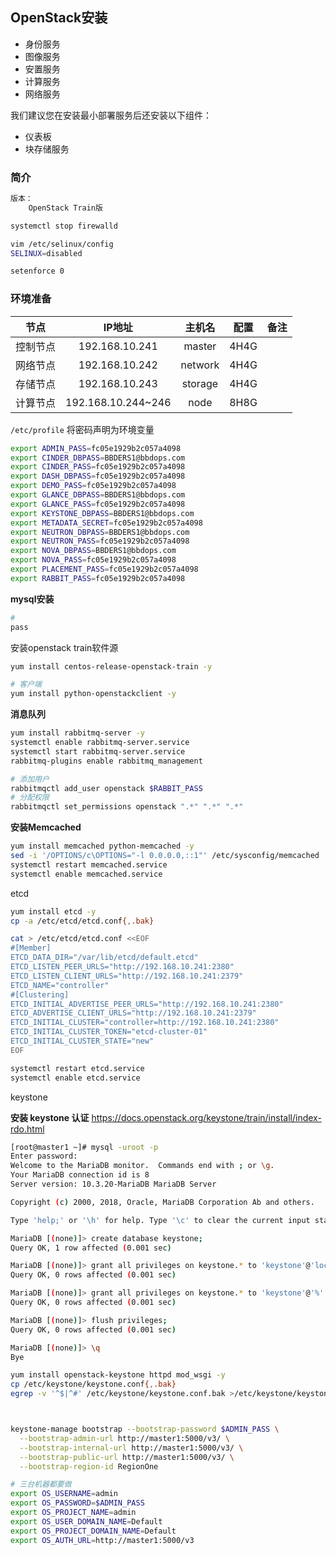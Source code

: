 ## OpenStack安装

- 身份服务
- 图像服务
- 安置服务
- 计算服务
- 网络服务

我们建议您在安装最小部署服务后还安装以下组件：

- 仪表板
- 块存储服务



### 简介

```bash
版本：
	OpenStack Train版

systemctl stop firewalld

vim /etc/selinux/config
SELINUX=disabled

setenforce 0
```



### 环境准备

|   节点   |       IP地址       | 主机名  | 配置 | 备注 |
| :------: | :----------------: | :-----: | :--: | :--: |
| 控制节点 |   192.168.10.241   | master  | 4H4G |      |
| 网络节点 |   192.168.10.242   | network | 4H4G |      |
| 存储节点 |   192.168.10.243   | storage | 4H4G |      |
| 计算节点 | 192.168.10.244~246 |  node   | 8H8G |      |

`/etc/profile` 将密码声明为环境变量

```bash
export ADMIN_PASS=fc05e1929b2c057a4098
export CINDER_DBPASS=BBDERS1@bbdops.com
export CINDER_PASS=fc05e1929b2c057a4098
export DASH_DBPASS=fc05e1929b2c057a4098
export DEMO_PASS=fc05e1929b2c057a4098
export GLANCE_DBPASS=BBDERS1@bbdops.com
export GLANCE_PASS=fc05e1929b2c057a4098
export KEYSTONE_DBPASS=BBDERS1@bbdops.com
export METADATA_SECRET=fc05e1929b2c057a4098
export NEUTRON_DBPASS=BBDERS1@bbdops.com
export NEUTRON_PASS=fc05e1929b2c057a4098
export NOVA_DBPASS=BBDERS1@bbdops.com
export NOVA_PASS=fc05e1929b2c057a4098
export PLACEMENT_PASS=fc05e1929b2c057a4098
export RABBIT_PASS=fc05e1929b2c057a4098
```



**mysql安装**

```bash
# 
pass
```



安装openstack train软件源

```bash
yum install centos-release-openstack-train -y

# 客户端
yum install python-openstackclient -y

```



**消息队列**

```bash
yum install rabbitmq-server -y
systemctl enable rabbitmq-server.service
systemctl start rabbitmq-server.service
rabbitmq-plugins enable rabbitmq_management 

# 添加用户
rabbitmqctl add_user openstack $RABBIT_PASS
# 分配权限
rabbitmqctl set_permissions openstack ".*" ".*" ".*"
```



**安装Memcached**

```bash
yum install memcached python-memcached -y
sed -i '/OPTIONS/c\OPTIONS="-l 0.0.0.0,::1"' /etc/sysconfig/memcached
systemctl restart memcached.service
systemctl enable memcached.service
```





etcd

```bash
yum install etcd -y
cp -a /etc/etcd/etcd.conf{,.bak}

cat > /etc/etcd/etcd.conf <<EOF 
#[Member]
ETCD_DATA_DIR="/var/lib/etcd/default.etcd"
ETCD_LISTEN_PEER_URLS="http://192.168.10.241:2380"
ETCD_LISTEN_CLIENT_URLS="http://192.168.10.241:2379"
ETCD_NAME="controller"
#[Clustering]
ETCD_INITIAL_ADVERTISE_PEER_URLS="http://192.168.10.241:2380"
ETCD_ADVERTISE_CLIENT_URLS="http://192.168.10.241:2379"
ETCD_INITIAL_CLUSTER="controller=http://192.168.10.241:2380"
ETCD_INITIAL_CLUSTER_TOKEN="etcd-cluster-01"
ETCD_INITIAL_CLUSTER_STATE="new"
EOF

systemctl restart etcd.service
systemctl enable etcd.service 
```



keystone

**安装 keystone 认证**
https://docs.openstack.org/keystone/train/install/index-rdo.html

```bash
[root@master1 ~]# mysql -uroot -p
Enter password: 
Welcome to the MariaDB monitor.  Commands end with ; or \g.
Your MariaDB connection id is 8
Server version: 10.3.20-MariaDB MariaDB Server

Copyright (c) 2000, 2018, Oracle, MariaDB Corporation Ab and others.

Type 'help;' or '\h' for help. Type '\c' to clear the current input statement.

MariaDB [(none)]> create database keystone;
Query OK, 1 row affected (0.001 sec)

MariaDB [(none)]> grant all privileges on keystone.* to 'keystone'@'localhost' identified by 'KEYSTONE_DBPASS';
Query OK, 0 rows affected (0.001 sec)

MariaDB [(none)]> grant all privileges on keystone.* to 'keystone'@'%' identified by 'KEYSTONE_DBPASS';
Query OK, 0 rows affected (0.001 sec)

MariaDB [(none)]> flush privileges;
Query OK, 0 rows affected (0.001 sec)

MariaDB [(none)]> \q
Bye

yum install openstack-keystone httpd mod_wsgi -y
cp /etc/keystone/keystone.conf{,.bak}
egrep -v '^$|^#' /etc/keystone/keystone.conf.bak >/etc/keystone/keystone.conf



keystone-manage bootstrap --bootstrap-password $ADMIN_PASS \
  --bootstrap-admin-url http://master1:5000/v3/ \
  --bootstrap-internal-url http://master1:5000/v3/ \
  --bootstrap-public-url http://master1:5000/v3/ \
  --bootstrap-region-id RegionOne
```



```bash
# 三台机器都要做
export OS_USERNAME=admin
export OS_PASSWORD=$ADMIN_PASS
export OS_PROJECT_NAME=admin
export OS_USER_DOMAIN_NAME=Default
export OS_PROJECT_DOMAIN_NAME=Default
export OS_AUTH_URL=http://master1:5000/v3
```

